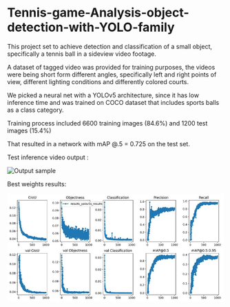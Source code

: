# Tennis-game-Analysis-object-detection-with-YOLO-family

This project set to achieve detection and classification of a small object, specifically a tennis ball in a sideview video footage.

A dataset of tagged video was provided for training purposes, the videos were being short form different angles,
specifically left and right points of view, different lighting conditions and differently colored courts.


We picked a neural net with a YOLOv5 architecture, 
since it has low inference time and was trained on COCO dataset that includes sports balls as a class category.

Training process included 6600 training images (84.6%) and 1200 test images (15.4%) 

That resulted in a network with mAP @.5 = 0.725 on the test set.

Test inference video output :  

![Output sample](https://github.com/eldadoh/Tennis-game-Analysis-object-detection-with-YOLO-family/blob/main/assets/gif.gif)

Best weights results: 

![Output sample](https://github.com/eldadoh/Tennis-game-Analysis-object-detection-with-YOLO-family/blob/main/assets/Final_training_Result.JPG)


